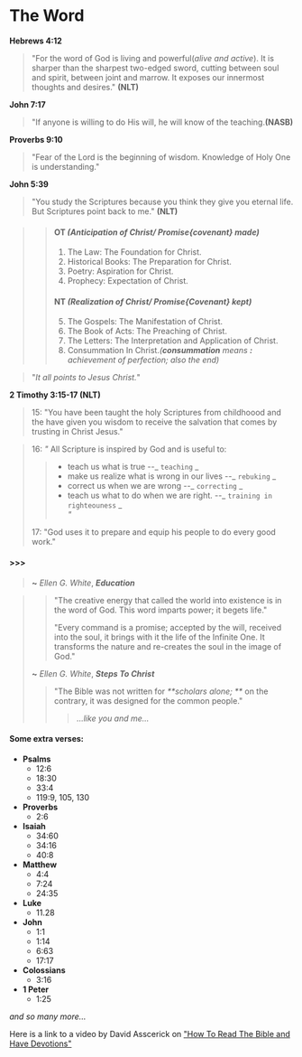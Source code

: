 # The Word

__Hebrews 4:12__

> "For  the word of God is living and powerful(_alive and active_).
> It is sharper than the sharpest two-edged sword, 
> cutting between soul and spirit, between joint and marrow.
> It exposes our innermost thoughts and desires." **(NLT)**

__John 7:17__

> "If anyone is willing to do His will, he will know of
> the teaching.**(NASB)**

**Proverbs 9:10**

> "Fear of the Lord is the beginning of wisdom.
> Knowledge of Holy One is understanding."

**John 5:39**

> "You study the Scriptures because you think they give you
> eternal life. But  Scriptures point back to me." **(NLT)**

> > #### OT _(Anticipation of Christ/ Promise{covenant} made)_
> > 1. The Law: The Foundation for Christ.
> > 2. Historical Books: The Preparation for Christ.
> > 3. Poetry: Aspiration for Christ.
> > 4. Prophecy: Expectation of Christ.
> > #### NT _(Realization of Christ/ Promise{Covenant} kept)_
> > 5. The Gospels: The Manifestation of Christ.
> > 6. The Book of Acts: The Preaching of Christ.
> > 7. The Letters: The Interpretation and Application of Christ.
> > 8. Consummation In Christ._(**consummation** means **:** achievement of perfection; also the end)_

> "_It all points to Jesus Christ._"

**2 Timothy 3:15-17  (NLT)**

> 15: "You have been taught the holy Scriptures from childhoood and
> the have given you wisdom to receive the salvation that comes by
> trusting in Christ Jesus."

> 16: _"_ All Scripture is inspired by God and is useful to:
> > - teach us what is true --_ `teaching` _
> > - make us realize what is wrong in our lives --_ `rebuking` _
> > - correct us when we are wrong --_ `correcting` _
> > - teach us what to do when we are right.
> > --_ `training in righteouness` _  
> _"_  
>
> 17: "God uses it to prepare and equip his people
> to do every good work."

#### >>>

> **~** _Ellen G. White_, _**Education**_

> > "The creative energy that called the world into existence
> > is in the word of God. This word imparts power; it begets life."
> >
> > "Every command is a promise; accepted by the will, received
> > into the soul, it brings with it the life of the Infinite One.
> > It transforms the nature and re-creates the soul in
> >the image of God."
>
> **~** _Ellen G. White_, _**Steps To Christ**_
> > "The Bible was not written for _**scholars alone; **_
> > on the contrary, it was designed for the common people."
> > > _...like you and me..._

#### Some extra verses:

* **Psalms**
  + 12:6
  + 18:30
  + 33:4
  + 119:9, 105, 130
* **Proverbs**
  + 2:6
* **Isaiah**
  + 34:60
  + 34:16
  + 40:8
* **Matthew**
  + 4:4
  + 7:24
  + 24:35
* **Luke**
  + 11.28
* **John**
  + 1:1
  + 1:14
  + 6:63
  + 17:17
* **Colossians**
  + 3:16
* **1 Peter** 
  + 1:25

_and so many more..._

Here is a link to a video by David Asscerick on
["How To Read The Bible and Have Devotions"](https://www.youtube.com/watch?v=etMwuWB609E&t=2s)
